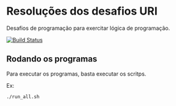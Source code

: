 # Resoluções dos desafios URI

Desafios de programação para exercitar lógica de programação.

[![Build Status](https://travis-ci.org/arcursino/uri.svg?branch=master)](https://travis-ci.org/arcursino/uri)

## Rodando os programas

Para executar os programas, basta executar os scritps.

Ex:
```
./run_all.sh
```
